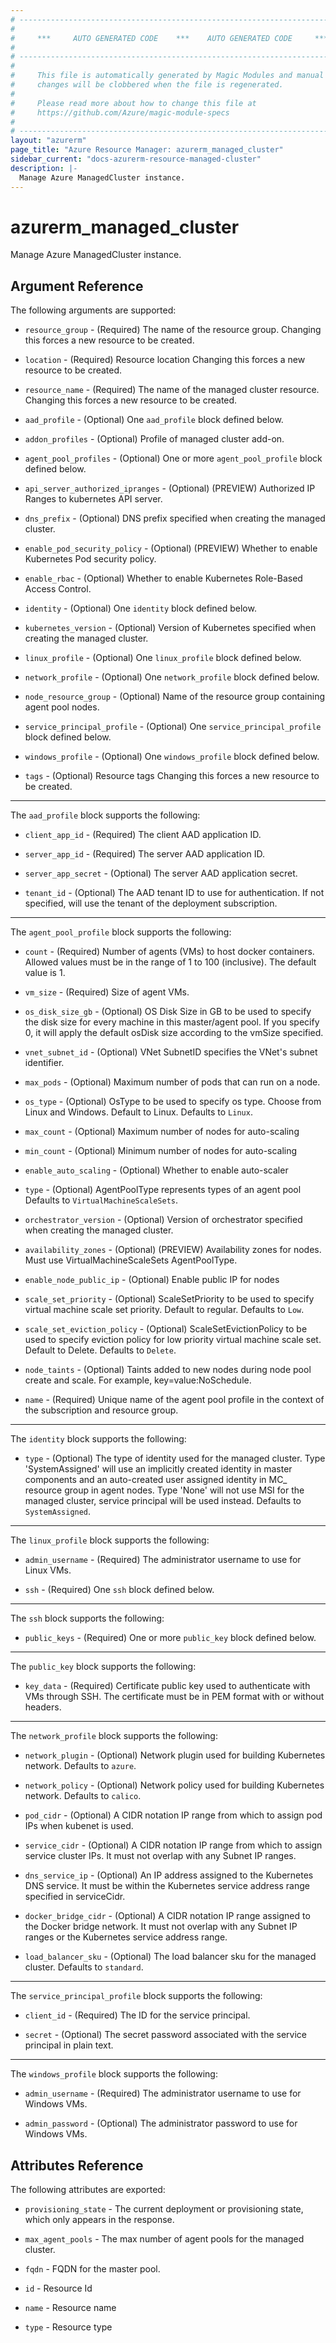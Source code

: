 ```yaml
---
# ----------------------------------------------------------------------------
#
#     ***     AUTO GENERATED CODE    ***    AUTO GENERATED CODE     ***
#
# ----------------------------------------------------------------------------
#
#     This file is automatically generated by Magic Modules and manual
#     changes will be clobbered when the file is regenerated.
#
#     Please read more about how to change this file at
#     https://github.com/Azure/magic-module-specs
#
# ----------------------------------------------------------------------------
layout: "azurerm"
page_title: "Azure Resource Manager: azurerm_managed_cluster"
sidebar_current: "docs-azurerm-resource-managed-cluster"
description: |-
  Manage Azure ManagedCluster instance.
---
```


# azurerm_managed_cluster

Manage Azure ManagedCluster instance.


## Argument Reference

The following arguments are supported:

* `resource_group` - (Required) The name of the resource group. Changing this forces a new resource to be created.

* `location` - (Required) Resource location Changing this forces a new resource to be created.

* `resource_name` - (Required) The name of the managed cluster resource. Changing this forces a new resource to be created.

* `aad_profile` - (Optional) One `aad_profile` block defined below.

* `addon_profiles` - (Optional) Profile of managed cluster add-on.

* `agent_pool_profiles` - (Optional) One or more `agent_pool_profile` block defined below.

* `api_server_authorized_ipranges` - (Optional) (PREVIEW) Authorized IP Ranges to kubernetes API server.

* `dns_prefix` - (Optional) DNS prefix specified when creating the managed cluster.

* `enable_pod_security_policy` - (Optional) (PREVIEW) Whether to enable Kubernetes Pod security policy.

* `enable_rbac` - (Optional) Whether to enable Kubernetes Role-Based Access Control.

* `identity` - (Optional) One `identity` block defined below.

* `kubernetes_version` - (Optional) Version of Kubernetes specified when creating the managed cluster.

* `linux_profile` - (Optional) One `linux_profile` block defined below.

* `network_profile` - (Optional) One `network_profile` block defined below.

* `node_resource_group` - (Optional) Name of the resource group containing agent pool nodes.

* `service_principal_profile` - (Optional) One `service_principal_profile` block defined below.

* `windows_profile` - (Optional) One `windows_profile` block defined below.

* `tags` - (Optional) Resource tags Changing this forces a new resource to be created.

---

The `aad_profile` block supports the following:

* `client_app_id` - (Required) The client AAD application ID.

* `server_app_id` - (Required) The server AAD application ID.

* `server_app_secret` - (Optional) The server AAD application secret.

* `tenant_id` - (Optional) The AAD tenant ID to use for authentication. If not specified, will use the tenant of the deployment subscription.

---

The `agent_pool_profile` block supports the following:

* `count` - (Required) Number of agents (VMs) to host docker containers. Allowed values must be in the range of 1 to 100 (inclusive). The default value is 1.

* `vm_size` - (Required) Size of agent VMs.

* `os_disk_size_gb` - (Optional) OS Disk Size in GB to be used to specify the disk size for every machine in this master/agent pool. If you specify 0, it will apply the default osDisk size according to the vmSize specified.

* `vnet_subnet_id` - (Optional) VNet SubnetID specifies the VNet's subnet identifier.

* `max_pods` - (Optional) Maximum number of pods that can run on a node.

* `os_type` - (Optional) OsType to be used to specify os type. Choose from Linux and Windows. Default to Linux. Defaults to `Linux`.

* `max_count` - (Optional) Maximum number of nodes for auto-scaling

* `min_count` - (Optional) Minimum number of nodes for auto-scaling

* `enable_auto_scaling` - (Optional) Whether to enable auto-scaler

* `type` - (Optional) AgentPoolType represents types of an agent pool Defaults to `VirtualMachineScaleSets`.

* `orchestrator_version` - (Optional) Version of orchestrator specified when creating the managed cluster.

* `availability_zones` - (Optional) (PREVIEW) Availability zones for nodes. Must use VirtualMachineScaleSets AgentPoolType.

* `enable_node_public_ip` - (Optional) Enable public IP for nodes

* `scale_set_priority` - (Optional) ScaleSetPriority to be used to specify virtual machine scale set priority. Default to regular. Defaults to `Low`.

* `scale_set_eviction_policy` - (Optional) ScaleSetEvictionPolicy to be used to specify eviction policy for low priority virtual machine scale set. Default to Delete. Defaults to `Delete`.

* `node_taints` - (Optional) Taints added to new nodes during node pool create and scale. For example, key=value:NoSchedule.

* `name` - (Required) Unique name of the agent pool profile in the context of the subscription and resource group.

---

The `identity` block supports the following:

* `type` - (Optional) The type of identity used for the managed cluster. Type 'SystemAssigned' will use an implicitly created identity in master components and an auto-created user assigned identity in MC_ resource group in agent nodes. Type 'None' will not use MSI for the managed cluster, service principal will be used instead. Defaults to `SystemAssigned`.

---

The `linux_profile` block supports the following:

* `admin_username` - (Required) The administrator username to use for Linux VMs.

* `ssh` - (Required) One `ssh` block defined below.


---

The `ssh` block supports the following:

* `public_keys` - (Required) One or more `public_key` block defined below.


---

The `public_key` block supports the following:

* `key_data` - (Required) Certificate public key used to authenticate with VMs through SSH. The certificate must be in PEM format with or without headers.

---

The `network_profile` block supports the following:

* `network_plugin` - (Optional) Network plugin used for building Kubernetes network. Defaults to `azure`.

* `network_policy` - (Optional) Network policy used for building Kubernetes network. Defaults to `calico`.

* `pod_cidr` - (Optional) A CIDR notation IP range from which to assign pod IPs when kubenet is used.

* `service_cidr` - (Optional) A CIDR notation IP range from which to assign service cluster IPs. It must not overlap with any Subnet IP ranges.

* `dns_service_ip` - (Optional) An IP address assigned to the Kubernetes DNS service. It must be within the Kubernetes service address range specified in serviceCidr.

* `docker_bridge_cidr` - (Optional) A CIDR notation IP range assigned to the Docker bridge network. It must not overlap with any Subnet IP ranges or the Kubernetes service address range.

* `load_balancer_sku` - (Optional) The load balancer sku for the managed cluster. Defaults to `standard`.

---

The `service_principal_profile` block supports the following:

* `client_id` - (Required) The ID for the service principal.

* `secret` - (Optional) The secret password associated with the service principal in plain text.

---

The `windows_profile` block supports the following:

* `admin_username` - (Required) The administrator username to use for Windows VMs.

* `admin_password` - (Optional) The administrator password to use for Windows VMs.

## Attributes Reference

The following attributes are exported:

* `provisioning_state` - The current deployment or provisioning state, which only appears in the response.

* `max_agent_pools` - The max number of agent pools for the managed cluster.

* `fqdn` - FQDN for the master pool.

* `id` - Resource Id

* `name` - Resource name

* `type` - Resource type
